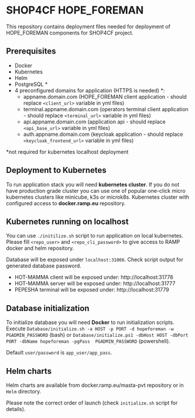 # SHOP4CF HOPE_FOREMAN

This repository contains deployment files needed for deployment of HOPE_FOREMAN components for SHOP4CF project.

## Prerequisites
* Docker
* Kubernetes
* Helm
* PostgreSQL * 
* 4 preconfigured domains for application (HTTPS is needed) *:
    * appname.domain.com (HOPE_FOREMAN client application - should replace ``<client_url>`` variable in yml files)
    * terminal.appname.domain.com (operators terminal client application - should replace ``<terminal_url>`` variable in yml files)
    * api.appname.domain.com (application api - should replace ``<api_base_url>`` variable in yml files)
    * auth.appname.domain.com (keycloak application - should replace ``<keycloak_frontend_url>`` variable in yml files)


*not required for kubernetes localhost deployment
## Deployment to Kubernetes
To run application stack you will need **kubernetes cluster**. If you do not have production grade cluster you can use one of popular one-click micro kubernetes clusters like minicube, k3s or microk8s.
Kubernetes cluster with configured access to **docker.ramp.eu** repository.

## Kubernetes running on localhost
You can use ``./initilize.sh`` script to run application on local kubernetes. Please fill ``<repo_user>`` and ``<repo_cli_password>`` to give access to RAMP docker and helm 
repository.

Database will be exposed under ``localhost:31066``. Check script output for generated database password.
* HOT-MAMMA client will be exposed under: http://localhost:31778
* HOT-MAMMA server will be exposed under: http://localhost:31777
* PEPESHA terminal will be exposed under: http://localhost:31779


## Database initialization
To initialize database you will need **Docker** to run initialization scripts.
Execute ``Database/initialize.sh -a HOST -p PORT -d hopeforeman -w PGADMIN_PASSWORD`` (bash) or ``Database/initialize.ps1 -dbHost HOST -dbPort PORT -dbName hopeforeman -pgPass 
PGADMIN_PASSWORD`` (powershell).

Default ``user/password`` is ``app_user/app_pass``.

## Helm charts
Helm charts are available from docker.ramp.eu/masta-pvt repository or in ``Helm`` directory. 

Please note the correct order of launch (check ``initialize.sh`` script for details).
